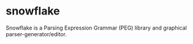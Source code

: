 snowflake
=========

Snowflake is a Parsing Expression Grammar (PEG) library and graphical parser-generator/editor. 
